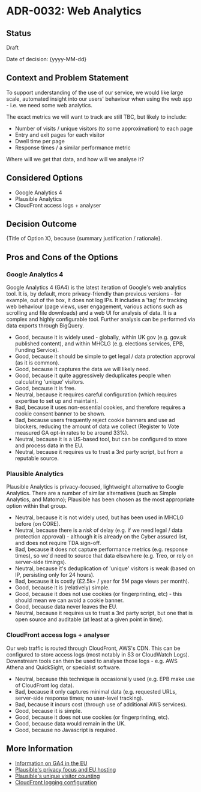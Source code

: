 # ADR-0032: Web Analytics

## Status

Draft

Date of decision: {yyyy-MM-dd}

## Context and Problem Statement

To support understanding of the use of our service, we would like large scale, automated insight into our users'
behaviour when using the web app - i.e. we need some web analytics.

The exact metrics we will want to track are still TBC, but likely to include:
- Number of visits / unique visitors (to some approximation) to each page
- Entry and exit pages for each visitor
- Dwell time per page
- Response times / a similar performance metric

Where will we get that data, and how will we analyse it?

## Considered Options

* Google Analytics 4
* Plausible Analytics
* CloudFront access logs + analyser

## Decision Outcome

{Title of Option X}, because {summary justification / rationale}.

## Pros and Cons of the Options

### Google Analytics 4

Google Analytics 4 (GA4) is the latest iteration of Google's web analytics tool. It is, by default, more privacy-friendly
than previous versions - for example, out of the box, it does not log IPs. It includes a 'tag' for tracking web behaviour
(page views, user engagement, various actions such as scrolling and file downloads) and a web UI for analysis of data. It
is a complex and highly configurable tool. Further analysis can be performed via data exports through BigQuery.

* Good, because it is widely used - globally, within UK gov (e.g. gov.uk published content), and within MHCLG (e.g.
  elections services, EPB, Funding Service).
* Good, because it should be simple to get legal / data protection approval (as it is common).
* Good, because it captures the data we will likely need.
* Good, because it quite aggressively deduplicates people when calculating 'unique' visitors.
* Good, because it is free.
* Neutral, because it requires careful configuration (which requires expertise to set up and maintain).
* Bad, because it uses non-essential cookies, and therefore requires a cookie consent banner to be shown.
* Bad, because users frequently reject cookie banners and use ad blockers, reducing the amount of data we collect
  (Register to Vote measured GA opt-in rates to be around 33%).
* Neutral, because it is a US-based tool, but can be configured to store and process data in the EU.
* Neutral, because it requires us to trust a 3rd party script, but from a reputable source.

### Plausible Analytics

Plausible Analytics is privacy-focused, lightweight alternative to Google Analytics. There are a number of similar
alternatives (such as Simple Analytics, and Matomo); Plausible has been chosen as the most appropriate option within
that group.

* Neutral, because it is not widely used, but has been used in MHCLG before (on CORE).
* Neutral, because there is a _risk_ of delay (e.g. if we need legal / data protection approval) - although it is
  already on the Cyber assured list, and does not require TDA sign-off.
* Bad, because it does not capture performance metrics (e.g. response times), so we'd need to source that data elsewhere
  (e.g. Treo, or rely on server-side timings).
* Neutral, because it's deduplication of 'unique' visitors is weak (based on IP, persisting only for 24 hours).
* Bad, because it is costly (£2.5k+ / year for 5M page views per month).
* Good, because it is (relatively) simple.
* Good, because it does not use cookies (or fingerprinting, etc) - this should mean we can avoid a cookie banner.
* Good, because data never leaves the EU.
* Neutral, because it requires us to trust a 3rd party script, but one that is open source and auditable (at least at a
  given point in time).

### CloudFront access logs + analyser

Our web traffic is routed through CloudFront, AWS's CDN. This can be configured to store access logs (most notably in
S3 or CloudWatch Logs). Downstream tools can then be used to analyse those logs - e.g. AWS Athena and QuickSight, or
specialist software.

* Neutral, because this technique is occasionally used (e.g. EPB make use of CloudFront log data).
* Bad, because it only captures minimal data (e.g. requested URLs, server-side response times; no user-level tracking).
* Bad, because it incurs cost (through use of additional AWS services).
* Good, because it is simple.
* Good, because it does not use cookies (or fingerprinting, etc).
* Good, because data would remain in the UK.
* Good, because no Javascript is required.

## More Information

* [Information on GA4 in the EU](https://support.google.com/analytics/answer/12017362?hl=en)
* [Plausible's privacy focus and EU hosting](https://plausible.io/privacy-focused-web-analytics#hosted-in-the-eu-powered-by-european-owned-cloud-infrastructure)
* [Plausible's unique visitor counting](https://plausible.io/data-policy#how-we-count-unique-users-without-cookies)
* [CloudFront logging configuration](https://docs.aws.amazon.com/AmazonCloudFront/latest/DeveloperGuide/standard-logging.html)